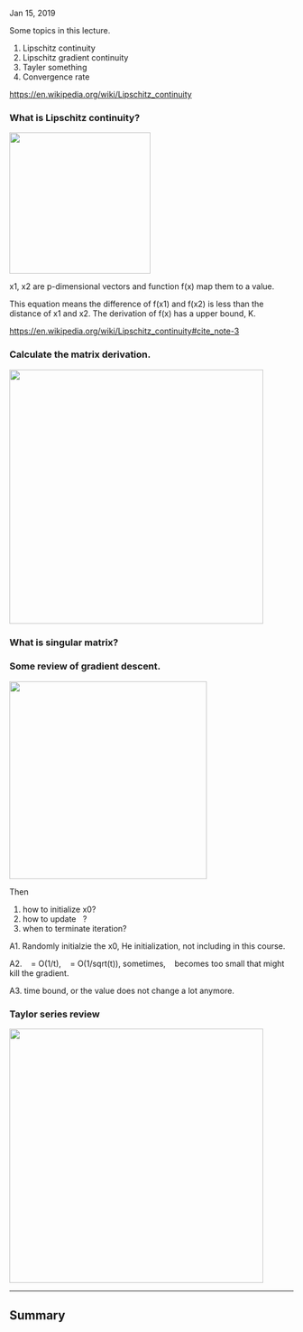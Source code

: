 Jan 15, 2019

Some topics in this lecture.

1. Lipschitz continuity
2. Lipschitz gradient continuity
3. Tayler something
4. Convergence rate

https://en.wikipedia.org/wiki/Lipschitz_continuity

###  What is Lipschitz continuity?

<img src="https://ws3.sinaimg.cn/large/006tNc79ly1fz85anfhoqj30gu02et8w.jpg" width="250px"/>

x1, x2 are p-dimensional vectors and function f(x) map them to a value.

This equation means the difference of f(x1) and f(x2) is less than the distance of x1 and x2. The derivation of f(x) has a upper bound, K.

https://en.wikipedia.org/wiki/Lipschitz_continuity#cite_note-3

### Calculate the matrix derivation.

<img src="https://ws4.sinaimg.cn/large/006tNc79ly1fz85plwkk3j31gm0qvnc3.jpg" width="450px"/>

### What is singular matrix?

### Some review of gradient descent.


<img src="https://ws4.sinaimg.cn/large/006tNc79ly1fz85wkdru3j31ao0acwfj.jpg" width="350px"/>

Then
1. how to initialize x0?
2. how to update <img src="https://upload.wikimedia.org/wikipedia/commons/thumb/f/f6/Greek_lc_eta.svg/1200px-Greek_lc_eta.svg.png" width="8px"/>?
3. when to terminate iteration?

A1. Randomly initialzie the x0, He initialization, not including in this course.

A2.  <img src="https://upload.wikimedia.org/wikipedia/commons/thumb/f/f6/Greek_lc_eta.svg/1200px-Greek_lc_eta.svg.png" width="8px"/> = O(1/t), <img src="https://upload.wikimedia.org/wikipedia/commons/thumb/f/f6/Greek_lc_eta.svg/1200px-Greek_lc_eta.svg.png" width="8px"/> = O(1/sqrt(t)), sometimes, <img src="https://upload.wikimedia.org/wikipedia/commons/thumb/f/f6/Greek_lc_eta.svg/1200px-Greek_lc_eta.svg.png" width="8px"/> becomes too small that might kill the gradient.

A3. time bound, or the value does not change a lot anymore.

### Taylor series review

<img src="https://ws4.sinaimg.cn/large/006tNc79ly1fz862egrf7j30vw03kjrx.jpg" width="450px"/>


---

## Summary
